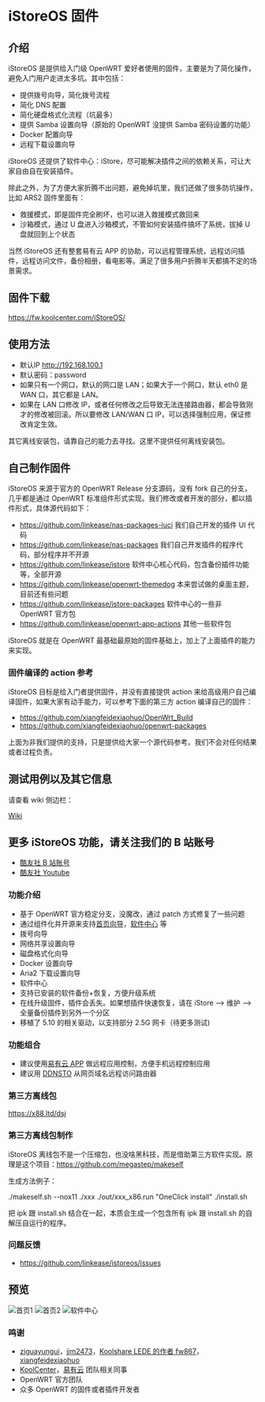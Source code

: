 # iStoreOS 固件

## 介绍

iStoreOS 是提供给入门级 OpenWRT 爱好者使用的固件，主要是为了简化操作，避免入门用户走进太多坑。其中包括：

* 提供拨号向导，简化拨号流程
* 简化 DNS 配置
* 简化硬盘格式化流程（坑最多）
* 提供 Samba 设置向导（原始的 OpenWRT 没提供 Samba 密码设置的功能）
* Docker 配置向导
* 远程下载设置向导

iStoreOS 还提供了软件中心：iStore，尽可能解决插件之间的依赖关系，可让大家自由自在安装插件。

除此之外，为了方便大家折腾不出问题，避免掉坑里，我们还做了很多防坑操作，比如 ARS2 固件里面有：

* 救援模式，即是固件完全刷坏，也可以进入救援模式救回来
* 沙箱模式，通过 U 盘进入沙箱模式，不管如何安装插件搞坏了系统，拔掉 U 盘就回到上个状态

当然 iStoreOS 还有整套易有云 APP 的协助，可以远程管理系统，远程访问插件，远程访问文件，备份相册，看电影等。满足了很多用户折腾半天都搞不定的场景需求。

## 固件下载

https://fw.koolcenter.com/iStoreOS/

## 使用方法

* 默认IP http://192.168.100.1
* 默认密码：password
* 如果只有一个网口，默认的网口是 LAN；如果大于一个网口，默认 eth0 是 WAN 口，其它都是 LAN。
* 如果在 LAN 口修改 IP，或者任何修改之后导致无法连接路由器，都会导致刚才的修改被回滚。所以要修改 LAN/WAN 口 IP，可以选择强制应用，保证修改肯定生效。

其它离线安装包，请靠自己的能力去寻找。这里不提供任何离线安装包。

## 自己制作固件

iStoreOS 来源于官方的 OpenWRT Release 分支源码，没有 fork 自己的分支，几乎都是通过 OpenWRT 标准组件形式实现。我们修改或者开发的部分，都以插件形式，具体源代码如下：

* https://github.com/linkease/nas-packages-luci 我们自己开发的插件 UI 代码
* https://github.com/linkease/nas-packages 我们自己开发插件的程序代码，部分程序并不开源
* https://github.com/linkease/istore 软件中心核心代码，包含备份插件功能等，全部开源
* https://github.com/linkease/openwrt-themedog 本来尝试做的桌面主题，目前还有些问题
* https://github.com/linkease/istore-packages 软件中心的一些非 OpenWRT 官方包
* https://github.com/linkease/openwrt-app-actions 其他一些软件包

iStoreOS 就是在 OpenWRT 最基础最原始的固件基础上，加上了上面插件的能力来实现。

### 固件编译的 action 参考

iStoreOS 目标是给入门者提供固件，并没有直接提供 action 来给高级用户自己编译固件，如果大家有动手能力，可以参考下面的第三方 action 编译自己的固件：

* https://github.com/xiangfeidexiaohuo/OpenWrt_Build
* https://github.com/xiangfeidexiaohuo/openwrt-packages

上面为非我们提供的支持，只是提供给大家一个源代码参考。我们不会对任何结果或者过程负责。

## 测试用例以及其它信息

请查看 wiki 侧边栏：

[Wiki](https://github.com/linkease/istoreos/wiki)

## 更多 iStoreOS 功能，请关注我们的 B 站账号

* [酷友社 B 站账号](https://space.bilibili.com/1492058311?spm_id_from=333.788.0.0)
* [酷友社 Youtube](https://www.youtube.com/channel/UCvENMyIFurJi_SrnbnbyiZw)


### 功能介绍

* 基于 OpenWRT 官方稳定分支，没魔改，通过 patch 方式修复了一些问题
* 通过组件化并开源来支持[首页向导](https://github.com/linkease/nas-packages-luci/tree/main/luci/luci-app-quickstart)，[软件中心](https://github.com/linkease/istore) 等
* 拨号向导
* 网络共享设置向导
* 磁盘格式化向导
* Docker 设置向导
* Aria2 下载设置向导
* 软件中心
* 支持已安装的软件备份+恢复，方便升级系统
* 在线升级固件，插件会丢失。如果想插件快速恢复，请在 iStore --> 维护 --> 全量备份插件到另外一个分区
* 移植了 5.10 的相关驱动，以支持部分 2.5G 网卡（待更多测试)

### 功能组合

* 建议使用[易有云 APP](https://doc.linkease.com) 做远程应用控制，方便手机远程控制应用
* 建议用 [DDNSTO](https://www.ddnsto.com) 从网页域名远程访问路由器

### 第三方离线包

https://x88.ltd/dsj

### 第三方离线包制作

iStoreOS 离线包不是一个压缩包，也没啥黑科技，而是借助第三方软件实现。原理是这个项目：https://github.com/megastep/makeself

生成方法例子：

./makeself.sh --nox11 ./xxx ./out/xxx_x86.run "OneClick install" ./install.sh

把 ipk 跟 install.sh 结合在一起，本质会生成一个包含所有 ipk 跟 install.sh 的自解压自运行的程序。

### 问题反馈

* https://github.com/linkease/istoreos/issues

## 预览

![首页1](https://www.koolcenter.com/assets/image/20220417/1515363189364101120.jpeg)
![首页2](https://www.koolcenter.com/assets/image/20220417/1515363238219354112.jpeg)
![软件中心](https://www.koolcenter.com/assets/image/20220417/1515363341009162240.jpeg)

### 鸣谢

* [ziguayungui](https://github.com/ziguayungui)，[jjm2473](https://github.com/jjm2473)，[Koolshare LEDE 的作者 fw867](https://github.com/fw867)，[xiangfeidexiaohuo](https://github.com/xiangfeidexiaohuo)
* [KoolCenter](https://www.koolcenter.com)，[易有云](https://www.linkease.com) 团队相关同事
* OpenWRT 官方团队
* 众多 OpenWRT 的固件或者插件开发者
